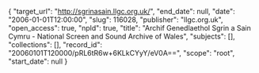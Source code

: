 {
  "target_url": "http://sgrinasain.llgc.org.uk/", 
  "end_date": null, 
  "date": "2006-01-01T12:00:00", 
  "slug": 116028, 
  "publisher": "llgc.org.uk", 
  "open_access": true, 
  "npld": true, 
  "title": "Archif Genedlaethol Sgrin a Sain Cymru - National Screen and Sound Archive of Wales", 
  "subjects": [], 
  "collections": [], 
  "record_id": "20060101T120000/pRL6tR6w+6KLkCYyY/eV0A==", 
  "scope": "root", 
  "start_date": null
}

